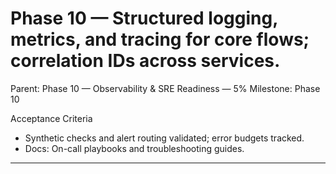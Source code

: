 # Phase 10 — Structured logging, metrics, and tracing for core flows; correlation IDs across services.

Parent: Phase 10 — Observability & SRE Readiness — 5%
Milestone: Phase 10

Acceptance Criteria
- Synthetic checks and alert routing validated; error budgets tracked.
- Docs: On-call playbooks and troubleshooting guides.
- --
